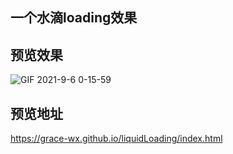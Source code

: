 ## 一个水滴loading效果

## 预览效果
![GIF 2021-9-6 0-15-59](https://user-images.githubusercontent.com/53120187/132133973-1fc3c9bf-fa09-47bd-a6c0-94c862ec74dd.gif)

## 预览地址
https://grace-wx.github.io/liquidLoading/index.html
